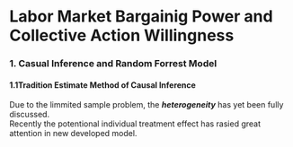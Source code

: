 
Labor Market Bargainig Power and Collective Action Willingness
==========================================

###  1. Casual Inference and Random Forrest Model<br>

####  1.1Tradition Estimate Method of Causal Inference

Due to the limmited sample problem, the ***heterogeneity*** has yet been fully discussed. <br> Recently the potentional individual treatment effect has rasied great attention in new developed model.




